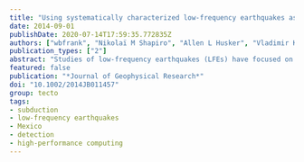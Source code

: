 ```yaml
---
title: "Using systematically characterized low-frequency earthquakes as a fault probe in Guerrero, Mexico"
date: 2014-09-01
publishDate: 2020-07-14T17:59:35.772835Z
authors: ["wbfrank", "Nikolaï M Shapiro", "Allen L Husker", "Vladimir Kostoglodov", "Alexey Romanenko", "Michel Campillo"]
publication_types: ["2"]
abstract: "Studies of low-frequency earthquakes (LFEs) have focused on detecting events within previously identified tectonic tremor. However, the principal LFE detection tools of matched-filter searches are intrinsically incapable of detecting events that have not already been characterized previously as a template event. In this study, we therefore focus on generating the largest number possible of LFE templates by uniformly applying a recently developed LFE template detection method to a 2.5 yearlong data set in Guerrero, Mexico. Using each of the detected templates in a matched-filter search, we then form event families that each represents a single source. We finally develop simple, empirical statistics to select the event families that represent LFEs. Our resulting catalog contains 1120 unique LFE sources and a total of 1,849,486 detected LFEs over the 2.5 year-long data set. The locations of the LFE sources are then divided into subcatalogs based on their distance from the subduction trench. Considering each LFE as a small unit of slip along the subduction interface, we observe discrete episodes of LFE activity in the region associated with large slow-slip events; this is in direct contrast to the near-continuous activity observed 35 km farther downdip within the previously identified LFE/tremor sweet spot."
featured: false
publication: "*Journal of Geophysical Research*"
doi: "10.1002/2014JB011457"
group: tecto
tags:
- subduction
- low-frequency earthquakes
- Mexico
- detection
- high-performance computing
---
```


